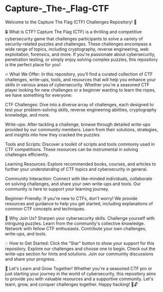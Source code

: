 # Capture-_The-_Flag-CTF
Welcome to the Capture The Flag (CTF) Challenges Repository! 🚩

🔒 What is CTF?
Capture The Flag (CTF) is a thrilling and competitive cybersecurity game that challenges participants to solve a variety of security-related puzzles and challenges. These challenges encompass a wide range of topics, including cryptography, reverse engineering, web exploitation, forensics, and more. If you're passionate about cybersecurity, penetration testing, or simply enjoy solving complex puzzles, this repository is the perfect place for you!

🔥 What We Offer:
In this repository, you'll find a curated collection of CTF challenges, write-ups, tools, and resources that will help you enhance your skills in various areas of cybersecurity. Whether you're a seasoned CTF player looking for new challenges or a beginner wanting to learn the ropes, we have something for everyone:

CTF Challenges: Dive into a diverse array of challenges, each designed to test your problem-solving skills, reverse engineering abilities, cryptography knowledge, and more.

Write-ups: After tackling a challenge, browse through detailed write-ups provided by our community members. Learn from their solutions, strategies, and insights into how they cracked the puzzles.

Tools and Scripts: Discover a toolkit of scripts and tools commonly used in CTF competitions. These resources can be instrumental in solving challenges efficiently.

Learning Resources: Explore recommended books, courses, and articles to further your understanding of CTF topics and cybersecurity in general.

Community Interaction: Connect with like-minded individuals, collaborate on solving challenges, and share your own write-ups and tools. Our community is here to support your learning journey.

Beginner-Friendly: If you're new to CTFs, don't worry! We provide resources and guidance to help you get started, including explanations of common CTF concepts and techniques.

🌟 Why Join Us?
Sharpen your cybersecurity skills.
Challenge yourself with intriguing puzzles.
Learn from the community's collective knowledge.
Network with fellow CTF enthusiasts.
Contribute your own challenges, write-ups, and tools.

💡 How to Get Started:
Click the "Star" button to show your support for this repository.
Explore our challenges and choose one to begin.
Check out the write-ups section for hints and solutions.
Join our community discussions and share your progress.

🤝 Let's Learn and Grow Together!
Whether you're a seasoned CTF pro or just starting your journey in the world of cybersecurity, this repository aims to provide you with valuable resources and a supportive community. Let's learn, grow, and conquer challenges together. Happy hacking! 🔐🔓
